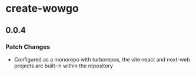 # create-wowgo

## 0.0.4

### Patch Changes

- Configured as a monorepo with turborepos, the vite-react and next-web projects are built-in within the repository
